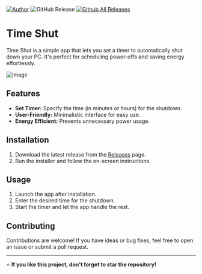 [![Author](https://img.shields.io/badge/Author-dzaster-blue.svg?style=flat-square&color=00996d)](https://github.com/xdzaster)
![GitHub Release](https://img.shields.io/github/v/release/xdzaster/time-shut?style=flat-square&color=00996d)
[![Github All Releases](https://img.shields.io/github/downloads/xdzaster/time-shut/total.svg?style=flat-square&color=00996d)]()

# Time Shut  

Time Shut is a simple app that lets you set a timer to automatically shut down your PC. It's perfect for scheduling power-offs and saving energy effortlessly.  

![image](https://github.com/user-attachments/assets/65a91f2a-44f8-4d36-9dc4-515d8455c3ef)


## Features  
- **Set Timer:** Specify the time (in minutes or hours) for the shutdown.  
- **User-Friendly:** Minimalistic interface for easy use.  
- **Energy Efficient:** Prevents unnecessary power usage.  

## Installation  
1. Download the latest release from the [Releases](https://github.com/xdzaster/time-shut/releases) page.  
2. Run the installer and follow the on-screen instructions.  

## Usage  
1. Launch the app after installation.  
2. Enter the desired time for the shutdown.  
3. Start the timer and let the app handle the rest.  

## Contributing  
Contributions are welcome! If you have ideas or bug fixes, feel free to open an issue or submit a pull request.  

---  
⭐ **If you like this project, don't forget to star the repository!**  
